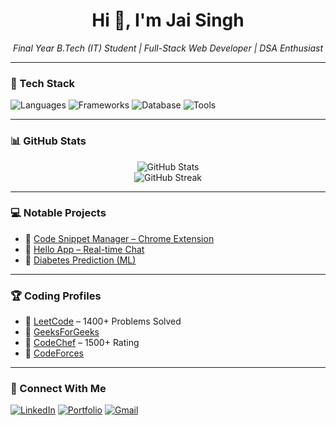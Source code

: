 <h1 align="center">Hi 👋, I'm Jai Singh</h1>
<p align="center">
  <i>Final Year B.Tech (IT) Student | Full-Stack Web Developer | DSA Enthusiast</i>
</p>

---

### 🔧 Tech Stack
![Languages](https://img.shields.io/badge/Code-C++%20|%20Python%20|%20JavaScript-informational?style=flat&logo=code&logoColor=white)
![Frameworks](https://img.shields.io/badge/Frameworks-ReactJS%20|%20Node.js%20|%20Express.js-blue)
![Database](https://img.shields.io/badge/Databases-MongoDB%20|%20SQL-green)
![Tools](https://img.shields.io/badge/Tools-Git%20|%20VSCode%20|%20Chrome%20Extensions-orange)

---

### 📊 GitHub Stats
<p align="center">
  <img src="https://github-readme-stats.vercel.app/api?username=Techn0buddy&show_icons=true&theme=radical" alt="GitHub Stats" />
  <br/>
  <img src="https://github-readme-streak-stats.herokuapp.com/?user=Techn0buddy&theme=radical" alt="GitHub Streak" />
</p>

---

### 💻 Notable Projects
- 🔐 [Code Snippet Manager – Chrome Extension](https://github.com/Techn0buddy/code-snippet-manager)
- 🤖 [Hello App – Real-time Chat](https://github.com/Techn0buddy/helloApp)
- 🧠 [Diabetes Prediction (ML)](https://colab.research.google.com/drive/1SFqmNJd77oIjJfnJaOsZsFJH4VlQJM52?usp=sharing)

---

### 🏆 Coding Profiles
- 🔗 [LeetCode](https://leetcode.com/u/jaisingh8854/) – 1400+ Problems Solved
- 🔗 [GeeksForGeeks](https://auth.geeksforgeeks.org/user/jaisingh8854)
- 🔗 [CodeChef](https://www.codechef.com/users/technobuddy) – 1500+ Rating
- 🔗 [CodeForces](https://codeforces.com/profile/jai_singh)

---

### 📢 Connect With Me
[![LinkedIn](https://img.shields.io/badge/LinkedIn-blue?style=flat&logo=linkedin&logoColor=white)](https://www.linkedin.com/in/jai-singh-73360a265/)
[![Portfolio](https://img.shields.io/badge/Portfolio-Website-orange)](https://jaisingh-portfolio-website.vercel.app/)
[![Gmail](https://img.shields.io/badge/Email-jaisingh8854@gmail.com-red?style=flat&logo=gmail&logoColor=white)](mailto:jaisingh8854@gmail.com)
